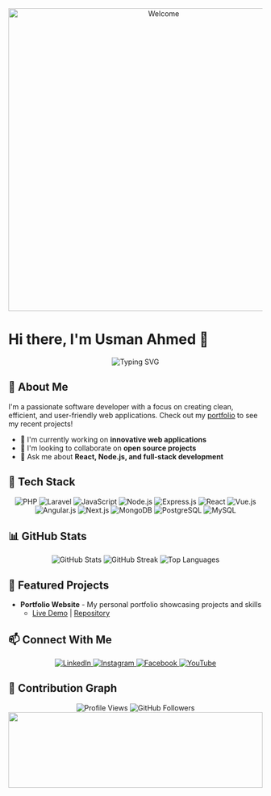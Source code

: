 <div align="center">
  <img src="https://raw.githubusercontent.com/BrunnerLivio/brunnerlivio/master/images/welcome.png" alt="Welcome" style="max-width: 100%;" width="600" height="auto"/>
</div>

# Hi there, I'm Usman Ahmed 👋

<div align="center">
  <img src="https://readme-typing-svg.demolab.com?font=Fira+Code&weight=600&size=22&pause=1000&color=6A5ACD&center=true&vCenter=true&random=false&width=435&lines=Full+Stack+Web+Developer;Software+Engineer;Passionate+Coder" alt="Typing SVG" />
</div>

## 🚀 About Me
I'm a passionate software developer with a focus on creating clean, efficient, and user-friendly web applications. Check out my [portfolio](https://react-portfolio-blush-iota.vercel.app/) to see my recent projects!

- 🔭 I'm currently working on **innovative web applications**
- 👯 I'm looking to collaborate on **open source projects**
- 💬 Ask me about **React, Node.js, and full-stack development**

## 🔧 Tech Stack

<div align="center">
  
  ![PHP](https://img.shields.io/badge/PHP-777BB4?style=for-the-badge&logo=php&logoColor=white)
  ![Laravel](https://img.shields.io/badge/Laravel-FF2D20?style=for-the-badge&logo=laravel&logoColor=white)
  ![JavaScript](https://img.shields.io/badge/javascript-%23323330.svg?style=for-the-badge&logo=javascript&logoColor=%23F7DF1E)
  ![Node.js](https://img.shields.io/badge/node.js-6DA55F?style=for-the-badge&logo=node.js&logoColor=white)
  ![Express.js](https://img.shields.io/badge/express.js-%23404d59.svg?style=for-the-badge&logo=express&logoColor=%2361DAFB)
  ![React](https://img.shields.io/badge/react-%2320232a.svg?style=for-the-badge&logo=react&logoColor=%2361DAFB)
  ![Vue.js](https://img.shields.io/badge/Vue.js-35495E?style=for-the-badge&logo=vue.js&logoColor=4FC08D)
  ![Angular.js](https://img.shields.io/badge/Angular-DD0031?style=for-the-badge&logo=angular&logoColor=white)
  ![Next.js](https://img.shields.io/badge/Next.js-000000?style=for-the-badge&logo=next.js&logoColor=white)
  ![MongoDB](https://img.shields.io/badge/MongoDB-%234ea94b.svg?style=for-the-badge&logo=mongodb&logoColor=white)
  ![PostgreSQL](https://img.shields.io/badge/PostgreSQL-316192?style=for-the-badge&logo=postgresql&logoColor=white)
  ![MySQL](https://img.shields.io/badge/MySQL-00000F?style=for-the-badge&logo=mysql&logoColor=white)
  
</div>

## 📊 GitHub Stats

<div align="center">
  <img src="https://github-readme-stats.vercel.app/api?username=usmanahmed11&show_icons=true&theme=tokyonight" alt="GitHub Stats" />
  <img src="https://github-readme-streak-stats.herokuapp.com/?user=usmanahmed11&theme=tokyonight" alt="GitHub Streak" />
  <img src="https://github-readme-stats.vercel.app/api/top-langs/?username=usmanahmed11&layout=compact&theme=tokyonight" alt="Top Languages" />
</div>

## 🌟 Featured Projects

- **Portfolio Website** - My personal portfolio showcasing projects and skills
  - [Live Demo](https://react-portfolio-blush-iota.vercel.app/) | [Repository](https://github.com/usmanahmed11/React-Portfolio)

<!-- Add more projects here from your portfolio -->

## 📫 Connect With Me

<div align="center">
  <a href="https://www.linkedin.com/in/usman-codenerd/">
    <img src="https://img.shields.io/badge/LinkedIn-0077B5?style=for-the-badge&logo=linkedin&logoColor=white" alt="LinkedIn"/>
  </a>
  <a href="https://www.instagram.com/usman_ahmed17/">
    <img src="https://img.shields.io/badge/Instagram-E4405F?style=for-the-badge&logo=instagram&logoColor=white" alt="Instagram"/>
  </a>
  <a href="https://www.facebook.com/prince.usman.3701">
    <img src="https://img.shields.io/badge/Facebook-1877F2?style=for-the-badge&logo=facebook&logoColor=white" alt="Facebook"/>
  </a>
  <a href="https://www.youtube.com/@usmanahmedvlogs2270">
    <img src="https://img.shields.io/badge/YouTube-FF0000?style=for-the-badge&logo=youtube&logoColor=white" alt="YouTube"/>
  </a>
</div>

## 🐍 Contribution Graph
<div align="center">
  <img src="https://komarev.com/ghpvc/?username=usmanahmed11&color=blueviolet" alt="Profile Views"/>
  <img src="https://img.shields.io/github/followers/usmanahmed11?label=Followers&style=social" alt="GitHub Followers"/>
  <br>
  <img src="https://raw.githubusercontent.com/matfantinel/matfantinel/master/waves.svg" width="100%" height="150">
</div> 
</div> 